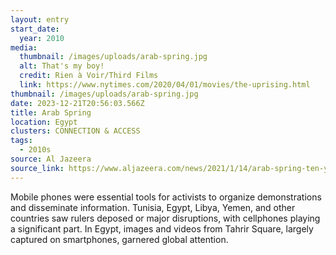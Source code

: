 ```yaml
---
layout: entry
start_date:
  year: 2010
media:
  thumbnail: /images/uploads/arab-spring.jpg
  alt: That's my boy!
  credit: Rien à Voir/Third Films
  link: https://www.nytimes.com/2020/04/01/movies/the-uprising.html
thumbnail: /images/uploads/arab-spring.jpg
date: 2023-12-21T20:56:03.566Z
title: Arab Spring
location: Egypt
clusters: CONNECTION & ACCESS
tags:
  - 2010s
source: Al Jazeera
source_link: https://www.aljazeera.com/news/2021/1/14/arab-spring-ten-years-on
---
```

Mobile phones were essential tools for activists to organize demonstrations and disseminate information. Tunisia, Egypt, Libya, Yemen, and other countries saw rulers deposed or major disruptions, with cellphones playing a significant part. In Egypt, images and videos from Tahrir Square, largely captured on smartphones, garnered global attention.